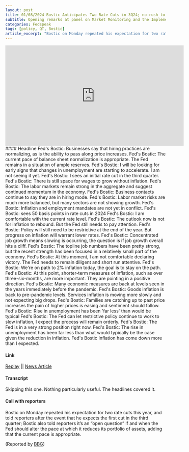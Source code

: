 ```yaml
---
layout: post
title: 01/08/2024 Bostic Anticipates Two Rate Cuts in 3Q24; no rush to slow down runoff
subtitle: Opening remarks at panel on Market Monitoring and the Implementation of Monetary Policy
categories: Fedspeak
tags: [policy, QT, Bostic]
article_excerpt: "Bostic on Monday repeated his expectation for two rate cuts this year, and told reporters after the event that he expects the first cut in the third quarter; Bostic also told reporters it’s an “open question” if and when the Fed should alter the pace at which it reduces its portfolio of assets, adding that the current pace is appropriate."
---
```

<iframe width="560" height="315" src="https://www.youtube.com/embed/z187wRC-4KU?si=-w7kAtSsUDHUjTDZ&amp;start=129" title="YouTube video player" frameborder="0" allow="accelerometer; autoplay; clipboard-write; encrypted-media; gyroscope; picture-in-picture; web-share" allowfullscreen></iframe>
#### Headline
Fed's Bostic: Businesses say that hiring practices are normalizing, as is the ability to pass along price increases.  
Fed's Bostic: The current pace of balance sheet normalization is appropriate. The Fed remains in a situation of ample reserves.  
Fed's Bostic: I will be looking for early signs that changes in unemployment are starting to accelerate. I am not seeing it yet.  
Fed's Bostic: I sees an initial rate cut in the third quarter.  
Fed's Bostic: There is still space for wages to grow without inflation.  
Fed's Bostic: The labor markets remain strong in the aggregate and suggest continued momentum in the economy.  
Fed's Bostic: Business contacts continue to say they are in hiring mode.  
Fed's Bostic: Labor market risks are much more balanced, but many sectors are not showing growth.  
Fed's Bostic: Inflation and employment mandates are not yet in conflict.  
Fed's Bostic: sees 50 basis points in rate cuts in 2024  
Fed's Bostic: I am comfortable with the current rate level.  
Fed's Bostic: The outlook now is not for inflation to rebound. But the Fed still needs to pay attention.  
Fed's Bostic: Policy will still need to be restrictive at the end of the year. But progress on inflation will warrant lower rates.  
Fed's Bostic: Concentrated job growth means slowing is occurring, the question is if job growth overall hits a cliff.  
Fed's Bostic: The topline job numbers have been pretty strong, but the recent strength has been focused in a relatively small part of the economy.  
Fed's Bostic: At this moment, I am not comfortable declaring victory. The Fed needs to remain diligent and short run attentive.  
Fed's Bostic: We're on path to 2% inflation today, the goal is to stay on the path.  
Fed's Bostic: At this point, shorter-term measures of inflation, such as over three-six-months, are more important. They are pointing in a positive direction.  
Fed's Bostic: Many economic measures are back at levels seen in the years immediately before the pandemic.  
Fed's Bostic: Goods inflation is back to pre-pandemic levels. Services inflation is moving more slowly and not expecting big drops.  
Fed's Bostic: Families are catching up to past price increases the pain of higher prices is easing and sentiment should follow.  
Fed's Bostic: Rise in unemployment has been 'far less' than would be typical  
Fed's Bostic: The Fed can let restrictive policy continue to work to slow inflation, I expect the process will remain orderly.  
Fed's Bostic: The Fed is in a very strong position right now.  
Fed's Bostic: The rise in unemployment has been far less than what would typically be the case given the reduction in inflation.  
Fed's Bostic Inflation has come down more than I expected.  
  
#### Link
[Replay](https://www.youtube.com/watch?v=z187wRC-4KU)  || [News Article](https://finance.yahoo.com/news/inflation-path-reaching-fed-2-182248802.html)

#### Transcript
Skipping this one. Nothing particularly useful. The headlines covered it.

#### Call with reporters

Bostic on Monday repeated his expectation for two rate cuts this year, and told reporters after the event that he expects the first cut in the third quarter; Bostic also told reporters it’s an “open question” if and when the Fed should alter the pace at which it reduces its portfolio of assets, adding that the current pace is appropriate.

(Reported by [BBG](https://finance.yahoo.com/news/feds-bowman-and-bostic-caution-against-rate-cuts-too-soon-221522303.html?src=rss&ncid=twitter_yfsocialtw_l1gbd0noiom))
